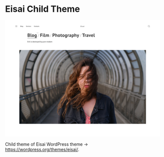 # Eisai Child Theme

![](screenshot.png?raw=true)

Child theme of Eisai WordPress theme -> <https://wordpress.org/themes/eisai/>.
